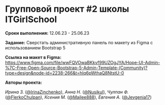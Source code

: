 ﻿# Групповой проект #2 школы ITGirlSchool

**Сроки выполнения:** 12.06.23 - 25.06.23

**Задание:** Сверстать административную панель по макету из Figma с использованием Bootstrap 5

**Ссылка на макет в Figma:** https://www.figma.com/file/wwFQVOwaBKkvf99UZOgJYA/Hope-UI-Admin-%7C-Free-Open-Source-Bootstrap-5-Admin-Template-(Community)?type=design&node-id=2238-266&t=hlq6pWthaQ8NtstU-0

**Авторы проекта:**

*Ирина З.* ([@IrinaZinchenko](https://github.com/IrinaZinchenko)), *Анна Н.* ([@Nusikul](https://github.com/Nusikul)), *Чулпан Ф.* ([@FlerkoChulpan](https://github.com/FlerkoChulpan)), *Ксения М.* ([@Majlee888](https://github.com/Majlee888)), *Евгения А.* ([@Jevgenia17](https://github.com/Jevgenia17))
